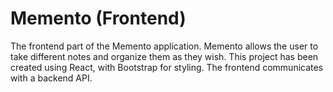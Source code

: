 # Memento (Frontend)
The frontend part of the Memento application. Memento allows the user to take different notes and organize them as they wish. This project has been created using React, with Bootstrap for styling. The frontend communicates with a backend API.
